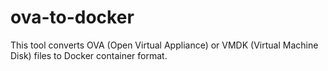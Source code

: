# ova-to-docker
This tool converts OVA (Open Virtual Appliance) or VMDK (Virtual Machine Disk) files to Docker container format.
